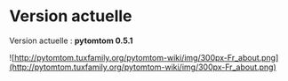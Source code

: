 # Version actuelle #

Version actuelle : **pytomtom 0.5.1**

![http://pytomtom.tuxfamily.org/pytomtom-wiki/img/300px-Fr_about.png](http://pytomtom.tuxfamily.org/pytomtom-wiki/img/300px-Fr_about.png)